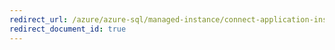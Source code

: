 ```yaml
---
redirect_url: /azure/azure-sql/managed-instance/connect-application-instance
redirect_document_id: true
---
```

